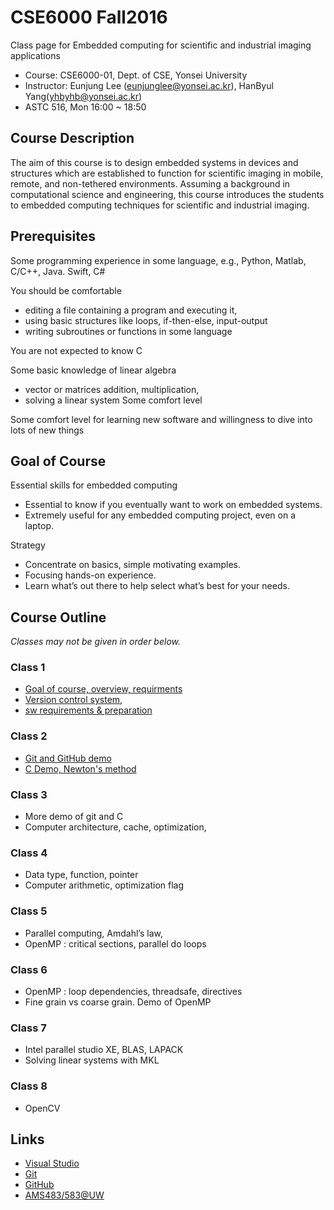 # CSE6000 Fall2016
Class page for Embedded computing for scientific and industrial imaging applications

- Course: CSE6000-01, Dept. of CSE, Yonsei University
- Instructor: Eunjung Lee (eunjunglee@yonsei.ac.kr), HanByul Yang(yhbyhb@yonsei.ac.kr)
- ASTC 516, Mon 16:00 ~ 18:50

## Course Description
The aim of this course is to design embedded systems in devices and structures which are established to function for scientific imaging in mobile, remote, and non-tethered environments. Assuming a background in computational science and engineering, this course introduces the students to embedded computing techniques for scientific and industrial imaging.

## Prerequisites
Some programming experience in some language, e.g., Python, Matlab, C/C++, Java. Swift, C#

You should be comfortable
- editing a file containing a program and executing it,
- using basic structures like loops, if-then-else, input-output
- writing subroutines or functions in some language

You are not expected to know C

Some basic knowledge of linear algebra
- vector or matrices addition, multiplication,
- solving a linear system Some comfort level

Some comfort level for learning new software and willingness to dive into lots of new things

## Goal of Course
Essential skills for embedded computing
- Essential to know if you eventually want to work on embedded systems.
- Extremely useful for any embedded computing project, even on a laptop.

Strategy
- Concentrate on basics, simple motivating examples.
- Focusing hands-on experience.
- Learn what’s out there to help select what’s best for your needs.

## Course Outline
*Classes may not be given in order below.*

### Class 1

 - [Goal of course, overview, requirments](slides/ec_siip_01.pdf)
 - [Version control system](slides/ec_siip_02.pdf),
 - [sw requirements & preparation](slides/ec_siip_00.pdf)

### Class 2
 - [Git and GitHub demo](slides/ec_siip_03.pdf)
 - [C Demo, Newton's method](slides/ec_siip_04.pdf)

### Class 3
 - More demo of git and C
 - Computer architecture, cache, optimization,

### Class 4
 - Data type, function, pointer
 - Computer arithmetic, optimization flag

### Class 5
 - Parallel computing, Amdahl’s law,
 - OpenMP : critical sections, parallel do loops

### Class 6
 - OpenMP : loop dependencies, threadsafe, directives
 - Fine grain vs coarse grain. Demo of OpenMP

### Class 7
 - Intel parallel studio XE, BLAS, LAPACK
 - Solving linear systems with MKL
 
### Class 8
 - OpenCV

## Links
 - [Visual Studio](https://www.visualstudio.com/)
 - [Git](https://git-scm.com/)
 - [GitHub](https://github.com/)
 - [AMS483/583@UW](http://faculty.washington.edu/rjl/classes/am583s2014/)
